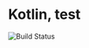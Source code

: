 # Kotlin, test

![Build Status](https://travis-ci.org/cyber-dojo-languages/kotlin-test.svg?branch=master)

